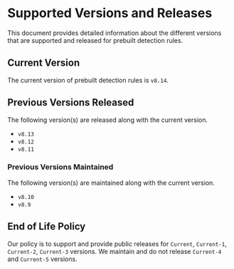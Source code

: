 # Supported Versions and Releases

This document provides detailed information about the different versions that are supported and released for prebuilt detection rules.

## Current Version

The current version of prebuilt detection rules is `v8.14`.

## Previous Versions Released

The following version(s) are released along with the current version.

- `v8.13`
- `v8.12`
- `v8.11`

### Previous Versions Maintained

The following version(s) are maintained along with the current version.

- `v8.10`
- `v8.9`

## End of Life Policy

Our policy is to support and provide public releases for `Current`, `Current-1`, `Current-2`, `Current-3` versions. We maintain and do not release `Current-4` and `Current-5` versions.
